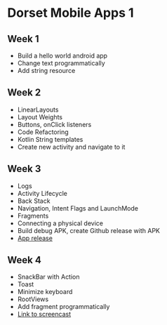 # Dorset Mobile Apps 1

## Week 1

 - Build a hello world android app
 - Change text programmatically
 - Add string resource

## Week 2

- LinearLayouts
- Layout Weights
- Buttons, onClick listeners
- Code Refactoring
- Kotlin String templates
- Create new activity and navigate to it

## Week 3

- Logs
- Activity Lifecycle
- Back Stack
- Navigation, Intent Flags and LaunchMode
- Fragments
- Connecting a physical device
- Build debug APK, create Github release with APK
- [App release](https://github.com/saravanabalagi/dorset_mobileApps1/releases/tag/week3)

## Week 4
- SnackBar with Action
- Toast
- Minimize keyboard
- RootViews
- Add fragment programmatically
- [Link to screencast](https://youtu.be/AoWdhXpOuHU)